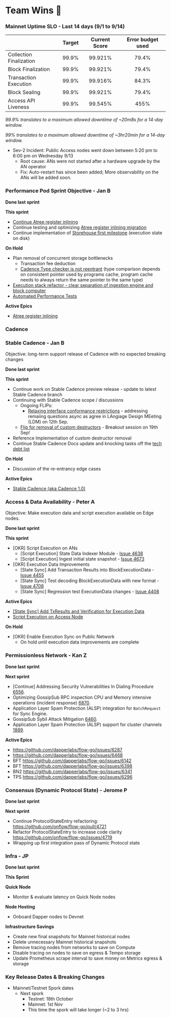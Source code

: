 # Team Wins 🎉

### Mainnet Uptime SLO - Last 14 days (9/1 to 9/14)

|                         | Target | Current Score | Error budget used |
|:------------------------|:------:|:-------------:|:-----------------:|
| Collection Finalization | 99.9%  |    99.921%    |       79.4%       |
| Block Finalization      | 99.9%  |    99.921%    |       79.4%       |
| Transaction Execution   | 99.9%  |    99.916%    |       84.3%       |
| Block Sealing           | 99.9%  |    99.921%    |       79.4%       |
| Access API Liveness     | 99.9%  |    99.545%    |       455%        |

*99.9% translates to a maximum allowed downtime of ~20m8s for a 14-day window.*

*99% translates to a maximum allowed downtime of ~3hr20min for a 14-day window.*

- Sev-2 Incident: Public Access nodes went down between 5:20 pm to 6:00 pm on Wednesday 9/13
     - Root cause: ANs were not started after a hardware upgrade by the AN operator
     - Fix: Auto-restart has since been added; More observability on the ANs will be added soon.

### **Performance Pod Sprint Objective - Jan B**

**Done last sprint**


**This sprint**

- [Continue Atree register inlining](https://github.com/onflow/atree/issues/292)
- Continue testing and optimizing [Atree register inlining migration](https://github.com/onflow/flow-go/pull/4633)
- Continue implementation of [Storehouse first milestone](https://github.com/onflow/flow-go/issues/4682) (execution state on disk)

**On Hold**

- Plan removal of concurrent storage bottlenecks
    - Transaction fee deduction
    - [Cadence Type checker is not reentrant](https://dapperlabs.slack.com/archives/CG0B7CJAJ/p1684434997197079) (type comparison depends on consistent pointer used by programs cache, program cache needs to always return the same pointer to the same type)
- [Execution stack refactor - clear separation of ingestion engine and block computer](https://github.com/onflow/flow-go/issues/4077)
- [Automated Performance Tests](https://github.com/onflow/flow-go/issues/3548)

**Active Epics**

- [Atree register inlining](https://github.com/onflow/atree/issues/292)

### Cadence

### **Stable Cadence - Jan B**
Objective: long-term support release of Cadence with no expected breaking changes

**Done last sprint**


**This sprint**

- Continue work on Stable Cadence preview release - update to latest Stable Cadence branch
- Continuing with Stable Cadence scope / discussions
    - Ongoing FLIPs:
        - [Relaxing interface conformance restrictions](https://github.com/onflow/flips/pull/134) - addressing remaiing questions async as agree in LAngiage Design MEeting (LDM) on 12th Sep.
    - [Flip for removal of custom destructors](https://github.com/onflow/flips/pull/131) - Breakout session on 19th Sep!
- Reference Implementation of custom destructor removal
- Continue Stable Cadence Docs update and knocking tasks off the [tech debt list](https://github.com/onflow/cadence/issues/2642)
 
**On Hold**
- Discussion of the re-entrancy edge cases

**Active Epics**
- [Stable Cadence (aka Cadence 1.0)](https://github.com/onflow/cadence/issues/2642)


### Access & Data Availability **- Peter A**
Objective: Make execution data and script execution available on Edge nodes.

**Done last sprint**

**This sprint**
- [OKR] Script Execution on ANs
    - [Script Execution] State Data Indexer Module - [Issue 4638](https://github.com/onflow/flow-go/issues/4638)
    - [Script Execution] Ingest initial state snapshot - [Issue 4673](https://github.com/onflow/flow-go/issues/4673)
- [OKR] Execution Data Improvements
    - [State Sync] Add Transaction Results into BlockExecutionData - [Issue 4455](https://github.com/onflow/flow-go/issues/4455)
    - [State Sync] Test decoding BlockExecutionData with new format - [Issue 4708](https://github.com/onflow/flow-go/issues/4708)
    - [State Sync] Regression test ExecutionData changes - [Issue 4408](https://github.com/onflow/flow-go/issues/4408)

**Active Epics**

- [[State Sync] Add TxResults and Verification for Execution Data](https://github.com/onflow/flow-go/issues/4410)
- [Script Execution on Access Node](https://github.com/onflow/flow-go/issues/4637)

**On Hold**

- [OKR] Enable Execution Sync on Public Network
    - On hold until execution data improvements are complete

### **Permissionless Network - Kan Z**

**Done last sprint**

**Next sprint**
- [Continue] Addressing Security Vulnerabilities In Dialing Procedure [6556](https://github.com/dapperlabs/flow-go/issues/6556).
- Optimizing GossipSub RPC inspection CPU and Memory intensive operations (incident response) [6870](https://github.com/dapperlabs/flow-go/issues/6870).
- Application Layer Spam Protection (ALSP) integration for `BatchRequest` for Sync Engine.
- GossipSub Sybil Attack Mitigation [6460](https://github.com/dapperlabs/flow-go/issues/6460).
- Application Layer Spam Protection (ALSP) support for cluster channels [1889](https://github.com/dapperlabs/flow-internal/issues/1889).

**Active Epics**

- https://github.com/dapperlabs/flow-go/issues/6287
- https://github.com/dapperlabs/flow-go/issues/6468
- BFT https://github.com/dapperlabs/flow-go/issues/6142
- BFT https://github.com/dapperlabs/flow-go/issues/6398
- BN2 https://github.com/dapperlabs/flow-go/issues/6341
- TPS  https://github.com/dapperlabs/flow-go/issues/6296

### Consensus (Dynamic Protocol State) - **Jerome P**

**Done last sprint**

**Next sprint**
- Continue ProtocolStateEntry refactoring: https://github.com/onflow/flow-go/pull/4721
- Refactor ProtocolStateEntry to increase code clarity https://github.com/onflow/flow-go/issues/4719
- Wrapping up first integration pass of Dynamic Protocol state

### **Infra - JP**

**Done last sprint**

**This Sprint**

**********************Quick Node**********************

- Monitor & evaluate latency on Quick Node nodes

************Node Hosting************

- Onboard Dapper nodes to Devnet

************Infrastructure Savings************

- Create new final snapshots for Mainnet historical nodes
- Delete unnecessary Mainnet historical snapshots
- Remove tracing nodes from networks to save on Compute
- Disable tracing on nodes to save on egress & Tempo storage
- Update Prometheus scrape interval to save money on Metrics egress & storage

### Key Release Dates & Breaking Changes

- Mainnet/Testnet Spork dates 
  - Next spork
     - Testnet: 18th October
     - Mainnet: 1st Nov
     - This time the spork will take longer (~2 to 3 hrs)
